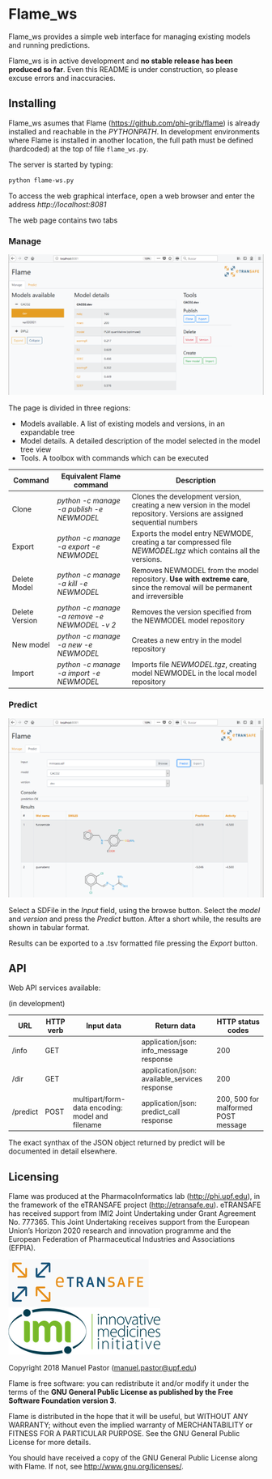 # Flame_ws

Flame_ws provides a simple web interface for managing existing models and running predictions. 

Flame_ws is in active development and **no stable release has been produced so far**. Even this README is under construction, so please excuse errors and inaccuracies.

## Installing
Flame_ws asumes that Flame (https://github.com/phi-grib/flame) is already installed and reachable in the *PYTHONPATH*. In development environments where Flame is installed in another location, the full path must be defined (hardcoded) at the top of file `flame_ws.py`. 

The server is started by typing:

```sh
python flame-ws.py 
```	

To access the web graphical interface, open a web browser and enter the address *http://localhost:8081*

The web page contains two tabs

### Manage

![Alt text](images/flame-ws-manage.png?raw=true "manage tab")

The page is divided in three regions:
* Models available. A list of existing models and versions, in an expandable tree
* Model details. A detailed description of the model selected in the model tree view
* Tools. A toolbox with commands which can be executed

| Command | Equivalent Flame command | Description |
| --- | --- | ---|
| Clone | *python -c manage -a publish -e NEWMODEL* | Clones the development version, creating a new version in the model repository. Versions are assigned sequential numbers |
| Export | *python -c manage -a export -e NEWMODEL* | Exports the model entry NEWMODE, creating a tar compressed file *NEWMODEL.tgz* which contains all the versions. |
| Delete Model| *python -c manage -a kill -e NEWMODEL* | Removes NEWMODEL from the model repository. **Use with extreme care**, since the removal will be permanent and irreversible  |
| Delete Version | *python -c manage -a remove -e NEWMODEL -v 2* | Removes the version specified from the NEWMODEL model repository |
| New model | *python -c manage -a new -e NEWMODEL* | Creates a new entry in the model repository  |
| Import | *python -c manage -a import -e NEWMODEL* | Imports file *NEWMODEL.tgz*, creating model NEWMODEL in the local model repository |

### Predict

![Alt text](images/flame-ws-predict.png?raw=true "predict tab")

Select a SDFile in the *Input* field, using the browse button. Select the *model* and *version* and press the *Predict* button. After a short while, the results are shown in tabular format.

Results can be exported to a .tsv formatted file pressing the *Export* button.


## API

Web API services available:

(in development)

| URL | HTTP verb | Input data | Return data | HTTP status codes |
| --- | --- | --- | --- | --- |
| /info | GET | | application/json: info_message response | 200 |
| /dir | GET | | application/json: available_services response | 200 |
| /predict | POST | multipart/form-data encoding: model and filename | application/json: predict_call response | 200, 500 for malformed POST message |

The exact synthax of the JSON object returned by predict will be documented in detail elsewhere.


## Licensing

Flame was produced at the PharmacoInformatics lab (http://phi.upf.edu), in the framework of the eTRANSAFE project (http://etransafe.eu). eTRANSAFE has received support from IMI2 Joint Undertaking under Grant Agreement No. 777365. This Joint Undertaking receives support from the European Union’s Horizon 2020 research and innovation programme and the European Federation of Pharmaceutical Industries and Associations (EFPIA). 

![Alt text](images/eTRANSAFE-logo-git.png?raw=true "eTRANSAFE-logo") ![Alt text](images/imi-logo.png?raw=true "IMI logo")

Copyright 2018 Manuel Pastor (manuel.pastor@upf.edu)

Flame is free software: you can redistribute it and/or modify it under the terms of the **GNU General Public License as published by the Free Software Foundation version 3**.

Flame is distributed in the hope that it will be useful, but WITHOUT ANY WARRANTY; without even the implied warranty of
MERCHANTABILITY or FITNESS FOR A PARTICULAR PURPOSE. See the GNU General Public License for more details.

You should have received a copy of the GNU General Public License along with Flame. If not, see <http://www.gnu.org/licenses/>.


